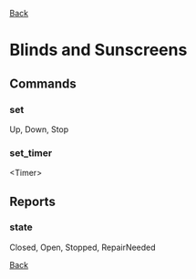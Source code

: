 [Back](./mqtt2go-objects.md)

# Blinds and Sunscreens

## Commands

### set
Up, Down, Stop

### set_timer
\<Timer\>

## Reports

### state
Closed, Open, Stopped, RepairNeeded


[Back](./mqtt2go-objects.md)